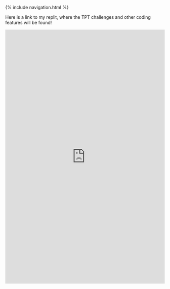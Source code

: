 {% include navigation.html %}


Here is a link to my replit, where the TPT challenges and other coding features will be found!

<iframe frameborder="0" width="100%" height="800px" src="https://replit.com/@valeriewilson256/tri3CSPPortfolio?v=1">
